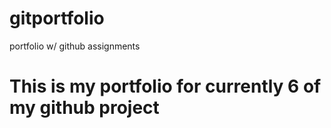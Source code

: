 # gitportfolio
portfolio w/ github assignments

# This is my portfolio for currently 6 of my github project
